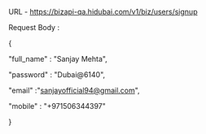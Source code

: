 
URL - https://bizapi-qa.hidubai.com/v1/biz/users/signup

Request Body :

{

"full_name" : "Sanjay Mehta",

"password" : "Dubai@6140",

"email" :"sanjayofficial94@gmail.com",

"mobile" : "+971506344397"

}